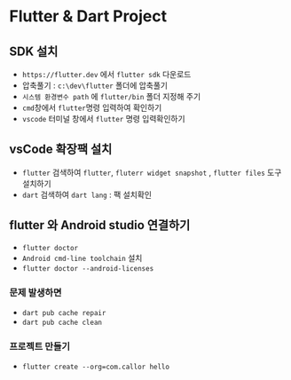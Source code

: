 # Flutter & Dart Project

## SDK 설치

- `https://flutter.dev` 에서 `flutter sdk` 다운로드
- 압축풀기 : `c:\dev\flutter` 폴더에 압축풀기
- `시스템 환경변수 path` 에 `flutter/bin` 폴더 지정해 주기
- `cmd`창에서 `flutter`명령 입력하여 확인하기
- `vscode` 터미널 창에서 `flutter` 명령 입력확인하기

## vsCode 확장팩 설치

- `flutter` 검색하여 `flutter`, `fluterr widget snapshot` , `flutter files` 도구 설치하기
- `dart` 검색하여 `dart lang` : 팩 설치확인

## flutter 와 Android studio 연결하기

- `flutter doctor`
- `Android cmd-line toolchain` 설치
- `flutter doctor --android-licenses`

### 문제 발생하면

- `dart pub cache repair`
- `dart pub cache clean`

### 프로젝트 만들기

- `flutter create --org=com.callor hello`
